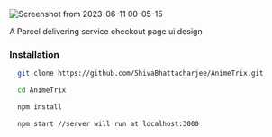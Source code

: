 ![Screenshot from 2023-06-11 00-05-15](https://github.com/ShivaBhattacharjee/Shopping-Cart/assets/95211406/c0d2ecb3-37c2-444f-9a38-c926227af73a)



A Parcel delivering service checkout page ui design 

### Installation
```sh
  git clone https://github.com/ShivaBhattacharjee/AnimeTrix.git
  
  cd AnimeTrix
  
  npm install
  
  npm start //server will run at localhost:3000
```


